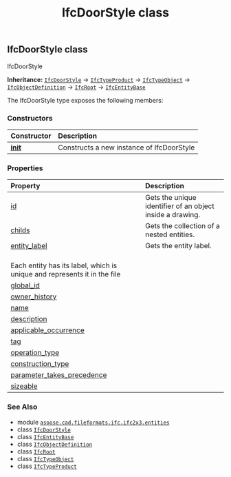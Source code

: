 ﻿---
title: IfcDoorStyle class
second_title: Aspose.CAD for Python via .NET API References
description: 
type: docs
weight: 1730
url: /python-net/aspose.cad.fileformats.ifc.ifc2x3.entities/ifcdoorstyle/
is_root: false
---

## IfcDoorStyle class

IfcDoorStyle



**Inheritance:** [`IfcDoorStyle`](/cad/python-net/aspose.cad.fileformats.ifc.ifc2x3.entities/ifcdoorstyle) → 
[`IfcTypeProduct`](/cad/python-net/aspose.cad.fileformats.ifc.ifc2x3.entities/ifctypeproduct) → 
[`IfcTypeObject`](/cad/python-net/aspose.cad.fileformats.ifc.ifc2x3.entities/ifctypeobject) → 
[`IfcObjectDefinition`](/cad/python-net/aspose.cad.fileformats.ifc.ifc2x3.entities/ifcobjectdefinition) → 
[`IfcRoot`](/cad/python-net/aspose.cad.fileformats.ifc.ifc2x3.entities/ifcroot) → 
[`IfcEntityBase`](/cad/python-net/aspose.cad.fileformats.ifc/ifcentitybase)



The IfcDoorStyle type exposes the following members:

### Constructors
| Constructor | Description |
| :- | :- |
| [__init__](/cad/python-net/aspose.cad.fileformats.ifc.ifc2x3.entities/ifcdoorstyle/__init__/#) | Constructs a new instance of IfcDoorStyle |


### Properties
| Property | Description |
| :- | :- |
| [id](/cad/python-net/aspose.cad.fileformats.ifc.ifc2x3.entities/ifcdoorstyle/id) | Gets the unique identifier of an object inside a drawing. |
| [childs](/cad/python-net/aspose.cad.fileformats.ifc.ifc2x3.entities/ifcdoorstyle/childs) | Gets the collection of a nested entities. |
| [entity_label](/cad/python-net/aspose.cad.fileformats.ifc.ifc2x3.entities/ifcdoorstyle/entity_label) | Gets the entity label.<br/>Each entity has its label, which is unique and represents it in the file |
| [global_id](/cad/python-net/aspose.cad.fileformats.ifc.ifc2x3.entities/ifcdoorstyle/global_id) |  |
| [owner_history](/cad/python-net/aspose.cad.fileformats.ifc.ifc2x3.entities/ifcdoorstyle/owner_history) |  |
| [name](/cad/python-net/aspose.cad.fileformats.ifc.ifc2x3.entities/ifcdoorstyle/name) |  |
| [description](/cad/python-net/aspose.cad.fileformats.ifc.ifc2x3.entities/ifcdoorstyle/description) |  |
| [applicable_occurrence](/cad/python-net/aspose.cad.fileformats.ifc.ifc2x3.entities/ifcdoorstyle/applicable_occurrence) |  |
| [tag](/cad/python-net/aspose.cad.fileformats.ifc.ifc2x3.entities/ifcdoorstyle/tag) |  |
| [operation_type](/cad/python-net/aspose.cad.fileformats.ifc.ifc2x3.entities/ifcdoorstyle/operation_type) |  |
| [construction_type](/cad/python-net/aspose.cad.fileformats.ifc.ifc2x3.entities/ifcdoorstyle/construction_type) |  |
| [parameter_takes_precedence](/cad/python-net/aspose.cad.fileformats.ifc.ifc2x3.entities/ifcdoorstyle/parameter_takes_precedence) |  |
| [sizeable](/cad/python-net/aspose.cad.fileformats.ifc.ifc2x3.entities/ifcdoorstyle/sizeable) |  |



### See Also
* module [`aspose.cad.fileformats.ifc.ifc2x3.entities`](..)
* class [`IfcDoorStyle`](/cad/python-net/aspose.cad.fileformats.ifc.ifc2x3.entities/ifcdoorstyle)
* class [`IfcEntityBase`](/cad/python-net/aspose.cad.fileformats.ifc/ifcentitybase)
* class [`IfcObjectDefinition`](/cad/python-net/aspose.cad.fileformats.ifc.ifc2x3.entities/ifcobjectdefinition)
* class [`IfcRoot`](/cad/python-net/aspose.cad.fileformats.ifc.ifc2x3.entities/ifcroot)
* class [`IfcTypeObject`](/cad/python-net/aspose.cad.fileformats.ifc.ifc2x3.entities/ifctypeobject)
* class [`IfcTypeProduct`](/cad/python-net/aspose.cad.fileformats.ifc.ifc2x3.entities/ifctypeproduct)

